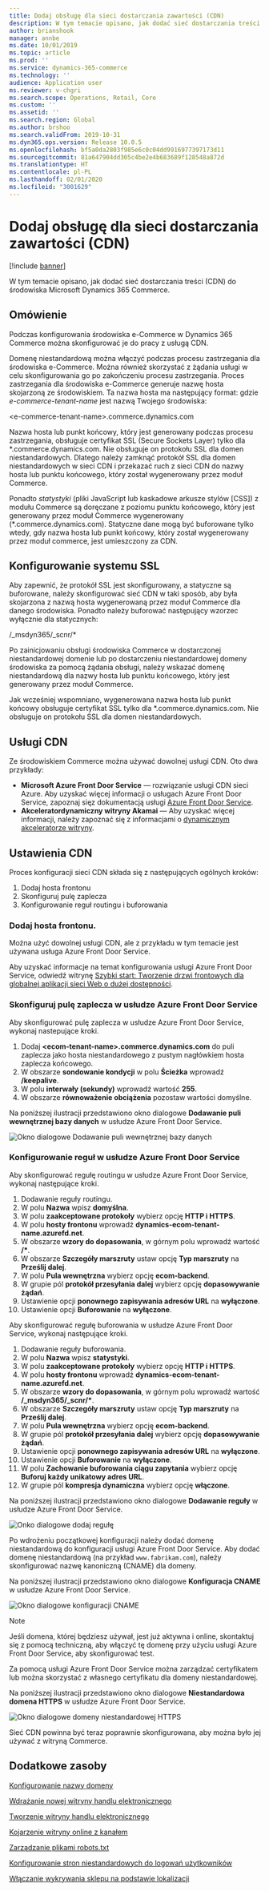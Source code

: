 ```yaml
---
title: Dodaj obsługę dla sieci dostarczania zawartości (CDN)
description: W tym temacie opisano, jak dodać sieć dostarczania treści (CDN) do środowiska Microsoft Dynamics 365 Commerce.
author: brianshook
manager: annbe
ms.date: 10/01/2019
ms.topic: article
ms.prod: ''
ms.service: dynamics-365-commerce
ms.technology: ''
audience: Application user
ms.reviewer: v-chgri
ms.search.scope: Operations, Retail, Core
ms.custom: ''
ms.assetid: ''
ms.search.region: Global
ms.author: brshoo
ms.search.validFrom: 2019-10-31
ms.dyn365.ops.version: Release 10.0.5
ms.openlocfilehash: bf5a0da2803f985e6c0c04dd9916977397173d11
ms.sourcegitcommit: 81a647904dd305c4be2e4b683689f128548a872d
ms.translationtype: HT
ms.contentlocale: pl-PL
ms.lasthandoff: 02/01/2020
ms.locfileid: "3001629"
---
```

# <a name="add-support-for-a-content-delivery-network-cdn"></a>Dodaj obsługę dla sieci dostarczania zawartości (CDN)


[!include [banner](includes/banner.md)]

W tym temacie opisano, jak dodać sieć dostarczania treści (CDN) do środowiska Microsoft Dynamics 365 Commerce.

## <a name="overview"></a>Omówienie

Podczas konfigurowania środowiska e-Commerce w Dynamics 365 Commerce można skonfigurować je do pracy z usługą CDN. 

Domenę niestandardową można włączyć podczas procesu zastrzegania dla środowiska e-Commerce. Można również skorzystać z żądania usługi w celu skonfigurowania go po zakończeniu procesu zastrzegania. Proces zastrzegania dla środowiska e-Commerce generuje nazwę hosta skojarzoną ze środowiskiem. Ta nazwa hosta ma następujący format: gdzie *e-commerce-tenant-name* jest nazwą Twojego środowiska:

&lt;e-commerce-tenant-name&gt;.commerce.dynamics.com

Nazwa hosta lub punkt końcowy, który jest generowany podczas procesu zastrzegania, obsługuje certyfikat SSL (Secure Sockets Layer) tylko dla \*.commerce.dynamics.com. Nie obsługuje on protokołu SSL dla domen niestandardowych. Dlatego należy zamknąć protokół SSL dla domen niestandardowych w sieci CDN i przekazać ruch z sieci CDN do nazwy hosta lub punktu końcowego, który został wygenerowany przez moduł Commerce. 

Ponadto *statystyki* (pliki JavaScript lub kaskadowe arkusze stylów \[CSS\]) z modułu Commerce są doręczane z poziomu punktu końcowego, który jest generowany przez moduł Commerce wygenerowany (\*.commerce.dynamics.com). Statyczne dane mogą być buforowane tylko wtedy, gdy nazwa hosta lub punkt końcowy, który został wygenerowany przez moduł commerce, jest umieszczony za CDN.

## <a name="set-up-ssl"></a>Konfigurowanie systemu SSL

Aby zapewnić, że protokół SSL jest skonfigurowany, a statyczne są buforowane, należy skonfigurować sieć CDN w taki sposób, aby była skojarzona z nazwą hosta wygenerowaną przez moduł Commerce dla danego środowiska. Ponadto należy buforować następujący wzorzec wyłącznie dla statycznych: 

/\_msdyn365/\_scnr/\*

Po zainicjowaniu obsługi środowiska Commerce w dostarczonej niestandardowej domenie lub po dostarczeniu niestandardowej domeny środowiska za pomocą żądania obsługi, należy wskazać domenę niestandardową dla nazwy hosta lub punktu końcowego, który jest generowany przez moduł Commerce.

Jak wcześniej wspomniano, wygenerowana nazwa hosta lub punkt końcowy obsługuje certyfikat SSL tylko dla \*.commerce.dynamics.com. Nie obsługuje on protokołu SSL dla domen niestandardowych.

## <a name="cdn-services"></a>Usługi CDN

Ze środowiskiem Commerce można używać dowolnej usługi CDN. Oto dwa przykłady:

- **Microsoft Azure Front Door Service** — rozwiązanie usługi CDN sieci Azure. Aby uzyskać więcej informacji o usługach Azure Front Door Service, zapoznaj sięz dokumentacją usługi [Azure Front Door Service](https://docs.microsoft.com/azure/frontdoor/).
- **Akceleratordynamiczny witryny Akamai** — Aby uzyskać więcej informacji, należy zapoznać się z informacjami o [dynamicznym akceleratorze witryny](https://www.akamai.com/us/en/products/performance/dynamic-site-accelerator.jsp).

## <a name="cdn-setup"></a>Ustawienia CDN

Proces konfiguracji sieci CDN składa się z następujących ogólnych kroków:

1. Dodaj hosta frontonu
1. Skonfiguruj pulę zaplecza
1. Konfigurowanie reguł routingu i buforowania

### <a name="add-a-front-end-host"></a>Dodaj hosta frontonu.

Można użyć dowolnej usługi CDN, ale z przykładu w tym temacie jest używana usługa Azure Front Door Service. 

Aby uzyskać informacje na temat konfigurowania usługi Azure Front Door Service, odwiedź witrynę [Szybki start: Tworzenie drzwi frontowych dla globalnej aplikacji sieci Web o dużej dostępności](https://docs.microsoft.com/azure/frontdoor/quickstart-create-front-door).

### <a name="configure-a-back-end-pool-in-azure-front-door-service"></a>Skonfiguruj pulę zaplecza w usłudze Azure Front Door Service

Aby skonfigurować pulę zaplecza w usłudze Azure Front Door Service, wykonaj nastepujące kroki.

1. Dodaj **&lt;ecom-tenant-name&gt;.commerce.dynamics.com** do puli zaplecza jako hosta niestandardowego z pustym nagłówkiem hosta zaplecza końcowego.
1. W obszarze **sondowanie kondycji** w polu **Ścieżka** wprowadź **/keepalive**.
1. W polu **interwały (sekundy)** wprowadź wartość **255**.
1. W obszarze **równoważenie obciążenia** pozostaw wartości domyślne.

Na poniższej ilustracji przedstawiono okno dialogowe **Dodawanie puli wewnętrznej bazy danych** w usłudze Azure Front Door Service.

![Okno dialogowe Dodawanie puli wewnętrznej bazy danych](./media/CDN_BackendPool.png)

### <a name="set-up-rules-in-azure-front-door-service"></a>Konfigurowanie reguł w usłudze Azure Front Door Service

Aby skonfigurować regułę routingu w usłudze Azure Front Door Service, wykonaj następujące kroki.

1. Dodawanie reguły routingu.
1. W polu **Nazwa** wpisz **domyślna**.
1. W polu **zaakceptowane protokoły** wybierz opcję **HTTP i HTTPS**.
1. W polu **hosty frontonu** wprowadź **dynamics-ecom-tenant-name.azurefd.net**.
1. W obszarze **wzory do dopasowania**, w górnym polu wprowadź wartość **/\***.
1. W obszarze **Szczegóły marszruty** ustaw opcję **Typ marszruty** na **Prześlij dalej**.
1. W polu **Pula wewnętrzna** wybierz opcję **ecom-backend**.
1. W grupie pól **protokół przesyłania dalej** wybierz opcję **dopasowywanie żądań**. 
1. Ustawienie opcji **ponownego zapisywania adresów URL** na **wyłączone**.
1. Ustawienie opcji **Buforowanie** na **wyłączone**.

Aby skonfigurować regułę buforowania w usłudze Azure Front Door Service, wykonaj następujące kroki.

1. Dodawanie reguły buforowania.
1. W polu **Nazwa** wpisz **statystyki**.
1. W polu **zaakceptowane protokoły** wybierz opcję **HTTP i HTTPS**.
1. W polu **hosty frontonu** wprowadź **dynamics-ecom-tenant-name.azurefd.net**.
1. W obszarze **wzory do dopasowania**, w górnym polu wprowadź wartość **/\_msdyn365/\_scnr/\***.
1. W obszarze **Szczegóły marszruty** ustaw opcję **Typ marszruty** na **Prześlij dalej**.
1. W polu **Pula wewnętrzna** wybierz opcję **ecom-backend**.
1. W grupie pól **protokół przesyłania dalej** wybierz opcję **dopasowywanie żądań**.
1. Ustawienie opcji **ponownego zapisywania adresów URL** na **wyłączone**.
1. Ustawienie opcji **Buforowanie** na **wyłączone**.
1. W polu **Zachowanie buforowania ciągu zapytania** wybierz opcję **Buforuj każdy unikatowy adres URL**.
1. W grupie pól **kompresja dynamiczna** wybierz opcję **włączone**.

Na poniższej ilustracji przedstawiono okno dialogowe **Dodawanie reguły** w usłudze Azure Front Door Service.

![Onko dialogowe dodaj regułę](./media/CDN_CachingRule.png)

Po wdrożeniu początkowej konfiguracji należy dodać domenę niestandardową do konfiguracji usługi Azure Front Door Service. Aby dodać domenę niestandardową (na przykład `www.fabrikam.com`), należy skonfigurować nazwę kanoniczną (CNAME) dla domeny.

Na poniższej ilustracji przedstawiono okno dialogowe **Konfiguracja CNAME** w usłudze Azure Front Door Service.

![Okno dialogowe konfiguracji CNAME](./media/CNAME_Configuration.png)

> [!NOTE]
> Jeśli domena, której będziesz używał, jest już aktywna i online, skontaktuj się z pomocą techniczną, aby włączyć tę domenę przy użyciu usługi Azure Front Door Service, aby skonfigurować test.

Za pomocą usługi Azure Front Door Service można zarządzać certyfikatem lub można skorzystać z własnego certyfikatu dla domeny niestandardowej.

Na poniższej ilustracji przedstawiono okno dialogowe **Niestandardowa domena HTTPS** w usłudze Azure Front Door Service.

![Okno dialogowe domeny niestandardowej HTTPS](./media/Custom_Domain_HTTPS.png)

Sieć CDN powinna być teraz poprawnie skonfigurowana, aby można było jej używać z witryną Commerce.

## <a name="additional-resources"></a>Dodatkowe zasoby

[Konfigurowanie nazwy domeny](configure-your-domain-name.md)

[Wdrażanie nowej witryny handlu elektronicznego](deploy-ecommerce-site.md)

[Tworzenie witryny handlu elektronicznego](create-ecommerce-site.md)

[Kojarzenie witryny online z kanałem](associate-site-online-store.md)

[Zarządzanie plikami robots.txt](manage-robots-txt-files.md)

[Konfigurowanie stron niestandardowych do logowań użytkowników](custom-pages-user-logins.md)

[Włączanie wykrywania sklepu na podstawie lokalizacji](enable-store-detection.md)
